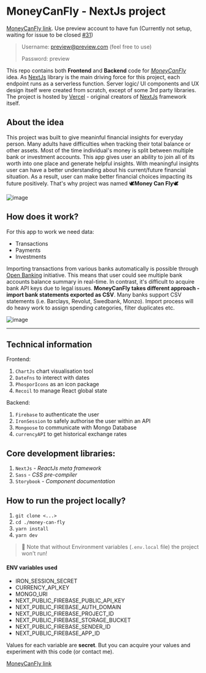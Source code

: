 # MoneyCanFly - NextJs project

[MoneyCanFly link](https://money-can-fly.vercel.app/). Use preview account to have fun (Currently not setup, waiting for issue to be closed [#31](https://github.com/armandasalmd/money-can-fly/issues/31))
> Username: preview@preview.com (feel free to use)
> 
> Password: preview

This repo contains both **Frontend** and **Backend** code for [*MoneyCanFly*](https://money-can-fly.vercel.app/) idea. As [NextJs](https://nextjs.org/) library is the main driving force for this project, each endpoint runs as a serverless function. Server logic/ UI components and UX design itself were created from scratch, except of some 3rd party libraries. The project is hosted by [Vercel](https://vercel.com/) - original creators of [NextJs](https://nextjs.org/) framework itself.

## About the idea

This project was built to give meaninful financial insights for everyday person. Many adults have difficulties when tracking their total balance or other assets. Most of the time individual's money is split between multiple bank or investment accounts. This app gives user an ability to join all of its worth into one place and generate helpful insights. With meaningful insights user can have a better understanding about his current/future financial situation. As a result, user can make better financial choices impacting its future positively. That's why project was named 🕊️**Money Can Fly**🕊️

![image](https://user-images.githubusercontent.com/17089888/218181221-8adfe401-cd38-4f2e-904c-e31d4878049c.png)

## How does it work?

For this app to work we need data:
- Transactions
- Payments
- Investments

Importing transactions from various banks automatically is possible through [Open Banking](https://www.openbanking.org.uk/) initiative. This means that user could see multiple bank accounts balance summary in real-time. In contrast, it's difficult to acquire bank API keys due to legal issues. **MoneyCanFly takes different approach - import bank statements exported as CSV**. Many banks support CSV statements (i.e. Barclays, Revolut, Swedbank, Monzo). Import process will do heavy work to assign spending categories, filter duplicates etc.

![image](https://user-images.githubusercontent.com/17089888/218182250-f2c5dd27-38bf-4eec-b892-c5b86a2e5024.png)

___

## Technical information

Frontend:
1. `ChartJs` chart visualisation tool
1. `DateFns` to interect with dates
1. `PhosporIcons` as an icon package
1. `Recoil` to manage React global state

Backend: 

1. `Firebase` to authenticate the user
1. `IronSession` to safely authorise the user within an API 
1. `Mongoose` to communicate with Mongo Database
1. `currencyAPI` to get historical exchange rates

## Core development libraries:

1. `NextJs` - *ReactJs meta framework*
1. `Sass` - *CSS pre-compiler*
1. `Storybook` - *Component documentation*

## How to run the project locally?

1. `git clone <...>`
1. `cd ./money-can-fly`
1. `yarn install`
1. `yarn dev`

> 📌 Note that without Environment variables (`.env.local` file) the project won't run!

#### ENV variables used
- IRON_SESSION_SECRET
- CURRENCY_API_KEY
- MONGO_URI
- NEXT_PUBLIC_FIREBASE_PUBLIC_API_KEY
- NEXT_PUBLIC_FIREBASE_AUTH_DOMAIN
- NEXT_PUBLIC_FIREBASE_PROJECT_ID
- NEXT_PUBLIC_FIREBASE_STORAGE_BUCKET
- NEXT_PUBLIC_FIREBASE_SENDER_ID
- NEXT_PUBLIC_FIREBASE_APP_ID

Values for each variable are **secret**. But you can acquire your values and experiment with this code (or contact me).

[MoneyCanFly link](https://money-can-fly.vercel.app/)
